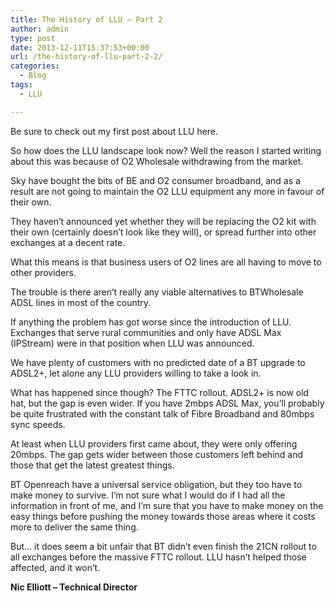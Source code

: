```yaml
---
title: The History of LLU – Part 2
author: admin
type: post
date: 2013-12-11T15:37:53+00:00
url: /the-history-of-llu-part-2-2/
categories:
  - Blog
tags:
  - LLU

---
```

Be sure to check out my first post about LLU here.

So how does the LLU landscape look now? Well the reason I started writing about this was because of O2 Wholesale withdrawing from the market.

Sky have bought the bits of BE and O2 consumer broadband, and as a result are not going to maintain the O2 LLU equipment any more in favour of their own.

They haven’t announced yet whether they will be replacing the O2 kit with their own (certainly doesn’t look like they will), or spread further into other exchanges at a decent rate.

What this means is that business users of O2 lines are all having to move to other providers.

The trouble is there aren’t really any viable alternatives to BTWholesale ADSL lines in most of the country.

If anything the problem has got worse since the introduction of LLU. Exchanges that serve rural communities and only have ADSL Max (IPStream) were in that position when LLU was announced.

We have plenty of customers with no predicted date of a BT upgrade to ADSL2+, let alone any LLU providers willing to take a look in.
  
What has happened since though? The FTTC rollout. ADSL2+ is now old hat, but the gap is even wider. If you have 2mbps ADSL Max, you’ll probably be quite frustrated with the constant talk of Fibre Broadband and 80mbps sync speeds.

At least when LLU providers first came about, they were only offering 20mbps. The gap gets wider between those customers left behind and those that get the latest greatest things.

BT Openreach have a universal service obligation, but they too have to make money to survive. I’m not sure what I would do if I had all the information in front of me, and I’m sure that you have to make money on the easy things before pushing the money towards those areas where it costs more to deliver the same thing.

But… it does seem a bit unfair that BT didn’t even finish the 21CN rollout to all exchanges before the massive FTTC rollout. LLU hasn’t helped those affected, and it won’t.

**Nic Elliott &#8211; Technical Director**